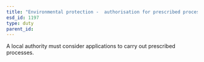 ```yaml
---
title: "Environmental protection -  authorisation for prescribed process"
esd_id: 1197
type: duty
parent_id:  
---
```


A local authority must consider applications to carry out prescribed processes.

